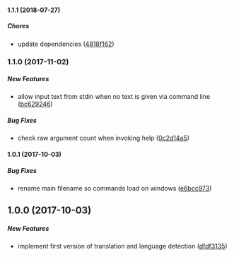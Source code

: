 #### 1.1.1 (2018-07-27)

##### Chores

* update dependencies ([4818f162](https://github.com/vsetka/deepl-translator-cli/commit/4818f16265c0d7dea7bbc1a36d1301b4b251d137))

### 1.1.0 (2017-11-02)

##### New Features

* allow input text from stdin when no text is given via command line ([bc629246](https://github.com/vsetka/deepl-translator-cli/commit/bc62924609e5002c594c78bbf911c37a1602623e))

##### Bug Fixes

* check raw argument count when invoking help ([0c2d14a5](https://github.com/vsetka/deepl-translator-cli/commit/0c2d14a5fad2fc81e8da86fe8451b94691dacaa9))

#### 1.0.1 (2017-10-03)

##### Bug Fixes

* rename main filename so commands load on windows ([e6bcc973](https://github.com/vsetka/deepl-translator-cli/commit/e6bcc973c59ffd665866171911e6ca579efd4164))

## 1.0.0 (2017-10-03)

##### New Features

* implement first version of translation and language detection ([dfdf3135](https://github.com/vsetka/deepl-translator-cli/commit/dfdf31352e449f0c866f8b9913ecb3e5229b1edb))

